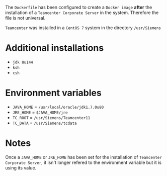 The `Dockerfile` has been configured to create a `Docker image` **after**
the installation of a `Teamcenter Corporate Server` in the system. Therefore
the file is not universal.

`Teamcenter` was installed in a `CentOS 7` system in the directory `/usr/Siemens`

# Additional installations

* `jdk 8u144`
* `ksh`
* `csh`

# Environment variables

* `JAVA_HOME` = `/usr/local/oracle/jdk1.7.0u80`
* `JRE_HOME` = `$JAVA_HOME/jre`
* `TC_ROOT` = `/usr/Siemens/Teamcenter11`
* `TC_DATA` = `/usr/Siemens/tcdata`

# Notes
Once a `JAVA_HOME` or `JRE_HOME` has been set for the installation of
`Teamcenter Corporate Server`, it isn't longer refered to the environment
variable but it is using its value.
